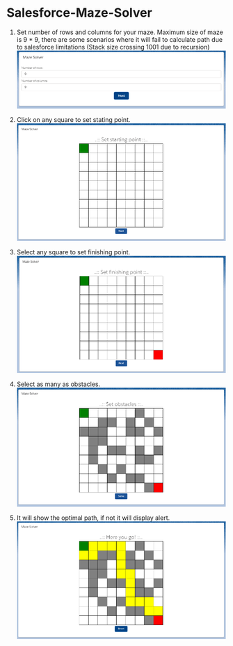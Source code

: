 # Salesforce-Maze-Solver

1. Set number of rows and columns for your maze. Maximum size of maze is 9 * 9, there are some scenarios where it will fail to calculate path due to salesforce limitations (Stack size crossing 1001 due to recursion)
![step 1](images/1.PNG?raw=true "Step 1")

2. Click on any square to set stating point.
![step 2](images/2.PNG?raw=true "Step 2")

3. Select any square to set finishing point.
![step 3](images/3.PNG?raw=true "Step 3")

4. Select as many as obstacles.
![step 4](images/4.PNG?raw=true "Step 4")

5. It will show the optimal path, if not it will display alert.
![step 5](images/5.PNG?raw=true "Step 5")


